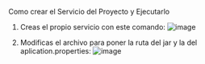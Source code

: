 
Como crear el Servicio del Proyecto y Ejecutarlo

1) Creas el propio servicio con este comando:
  ![image](https://github.com/user-attachments/assets/a4de255f-7119-44d4-a022-4a9ac331c255)

2) Modificas el archivo para poner la ruta del jar y la del aplication.properties:
![image](https://github.com/user-attachments/assets/2ea44282-4057-4524-8c96-734244c343e0)

